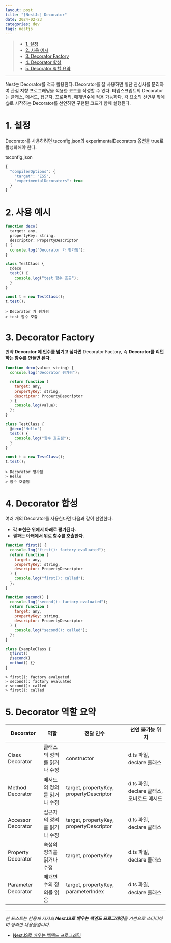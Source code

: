 ```yaml
---
layout: post
title: "[NestJs] Decorator"
date: 2024-02-23
categories: dev
tags: nestjs
---
```


> - [1. 설정](#1-설정)
> - [2. 사용 예시](#2-사용-예시)
> - [3. Decorator Factory](#3-decorator-factory)
> - [4. Decorator 합성](#4-decorator-합성)
> - [5. Decorator 역할 요약](#5-decorator-역할-요약)

---

Nest는 Decorator를 적극 활용한다. Decorator를 잘 사용하면 횡단 관심사를 분리하여 관점 지향 프로그래밍을 적용한 코드를 작성할 수 있다.
타입스크립트의 Decorator는 클래스, 메서드, 접근자, 프로퍼티, 매개변수에 적용 가능하다. 각 요소의 선언부 앞에 @로 시작하는 Decorator를 선언하면 구현된 코드가 함께 실행된다.

# 1. 설정

Decorator를 사용하려면 tsconfig.json의 experimentalDecorators 옵션을 true로 활성화해야 한다.

tsconfig.json

```javascript
{
  "compilerOptions": {
    "target": "ES5",
    "experimentalDecorators": true
  }
}
```

# 2. 사용 예시

```javascript
function deco(
  target: any,
  propertyKey: string,
  descriptor: PropertyDescriptor
) {
  console.log("Decorator 가 평가됨");
}

class TestClass {
  @deco
  test() {
    console.log("test 함수 호출");
  }
}

const t = new TestClass();
t.test();
```

```
> Decorator 가 평가됨
> test 함수 호출
```

# 3. Decorator Factory

만약 **Decorator 에 인수를 넘기고 싶다면** Decorator Factory, 즉 **Decorator를 리턴하는 함수를 만들면 된다.**

```javascript
function deco(value: string) {
  console.log("Decorator 평가됨");

  return function (
    target: any,
    propertyKey: string,
    descriptor: PropertyDescriptor
  ) {
    console.log(value);
  };
}

class TestClass {
  @deco("Hello")
  test() {
    console.log("함수 호출됨");
  }
}

const t = new TestClass();
t.test();
```

```
> Decorator 평가됨
> Hello
> 함수 호출됨
```

# 4. Decorator 합성

여러 개의 Decorator를 사용한다면 다음과 같이 선언한다.

- **각 표현은 위에서 아래로 평가된다.**
- **결과는 아래에서 위로 함수를 호출한다.**

```javascript
function first() {
  console.log("first(): factory evaluated");
  return function (
    target: any,
    propertyKey: string,
    descriptor: PropertyDescriptor
  ) {
    console.log("first(): called");
  };
}

function second() {
  console.log("second(): factory evaluated");
  return function (
    target: any,
    propertyKey: string,
    descriptor: PropertyDescriptor
  ) {
    console.log("second(): called");
  };
}

class ExampleClass {
  @first()
  @second()
  method() {}
}
```

```
> first(): factory evaluated
> second(): factory evaluated
> second(): called
> first(): called
```

# 5. Decorator 역할 요약

| Decorator           | 역할                        | 전달 인수                               | 선언 불가능 위치                           |
| ------------------- | --------------------------- | --------------------------------------- | ------------------------------------------ |
| Class Decorator     | 클래스의 정의를 읽거나 수정 | constructor                             | d.ts 파일, declare 클래스                  |
| Method Decorator    | 메서드의 정의를 읽거나 수정 | target, propertyKey, propertyDescriptor | d.ts 파일, declare 클래스, 오버로드 메서드 |
| Accessor Decorator  | 접근자의 정의를 읽거나 수정 | target, propertyKey, propertyDescriptor | d.ts 파일, declare 클래스                  |
| Property Decorator  | 속성의 정의를 읽거나 수정   | target, propertyKey                     | d.ts 파일, declare 클래스                  |
| Parameter Decorator | 매개변수의 정의를 읽음      | target, propertyKey, parameterIndex     | d.ts 파일, declare 클래스                  |

---

_본 포스트는 한용재 저자의 **NestJS로 배우는 백엔드 프로그래밍**을 기반으로 스터디하며 정리한 내용들입니다._

- [NestJS로 배우는 백엔드 프로그래밍](http://www.yes24.com/Product/Goods/115850682)
